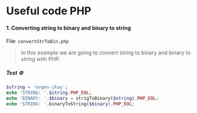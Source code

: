 # Useful code PHP

#### 1. Converting string to binary and binary to string

File: `convertStrToBin.php`

> In this example we are going to convert string to binary and binary to string with PHP.

##### Test ⚙️

```php
$string = 'evgen-jkay';
echo 'STRING: '.$string.PHP_EOL;
echo 'BINARY: '.$binary = strigToBinary($string).PHP_EOL;
echo 'STRING: '.binaryToString($binary).PHP_EOL;
```
